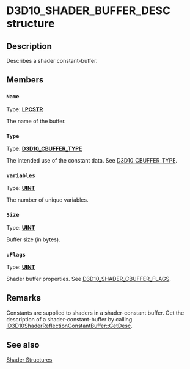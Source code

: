 # D3D10_SHADER_BUFFER_DESC structure

## Description

Describes a shader constant-buffer.

## Members

### `Name`

Type: **[LPCSTR](https://learn.microsoft.com/windows/desktop/WinProg/windows-data-types)**

The name of the buffer.

### `Type`

Type: **[D3D10_CBUFFER_TYPE](https://learn.microsoft.com/previous-versions/windows/desktop/legacy/bb204899(v=vs.85))**

The intended use of the constant data. See [D3D10_CBUFFER_TYPE](https://learn.microsoft.com/previous-versions/windows/desktop/legacy/bb204899(v=vs.85)).

### `Variables`

Type: **[UINT](https://learn.microsoft.com/windows/desktop/WinProg/windows-data-types)**

The number of unique variables.

### `Size`

Type: **[UINT](https://learn.microsoft.com/windows/desktop/WinProg/windows-data-types)**

Buffer size (in bytes).

### `uFlags`

Type: **[UINT](https://learn.microsoft.com/windows/desktop/WinProg/windows-data-types)**

Shader buffer properties. See [D3D10_SHADER_CBUFFER_FLAGS](https://learn.microsoft.com/windows/desktop/api/d3dcommon/ne-d3dcommon-d3d_shader_cbuffer_flags).

## Remarks

Constants are supplied to shaders in a shader-constant buffer. Get the description of a shader-constant-buffer by calling [ID3D10ShaderReflectionConstantBuffer::GetDesc](https://learn.microsoft.com/windows/desktop/api/d3d10shader/nf-d3d10shader-id3d10shaderreflectionconstantbuffer-getdesc).

## See also

[Shader Structures](https://learn.microsoft.com/windows/desktop/direct3d10/d3d10-graphics-reference-d3d10-shader-structures)